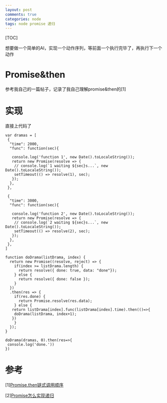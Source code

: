 ```yaml
---
layout: post
comments: true
categories: node
tags: node promise 递归
---
```


[TOC]

想要做一个简单的AI，实现一个动作序列，等前面一个执行完毕了，再执行下一个动作





# Promise&then
参考我自己的一篇帖子，记录了我自己理解promise&then的[1]

# 实现
直接上代码了

```
var dramas = [
 {
  "time": 2000,
  "func": function(sec){
  
   console.log('function 1', new Date().toLocaleString());
   return new Promise(resolve => {
    // console.log(`1 waiting ${sec}s...`, new Date().toLocaleString());
    setTimeout(() => resolve(1), sec);
   });
  },
 },
	
 {
  "time": 3000,
  "func": function(sec){
  
   console.log('function 2', new Date().toLocaleString());
   return new Promise(resolve => {
    // console.log(`2 waiting ${sec}s...`, new Date().toLocaleString());
    setTimeout(() => resolve(2), sec);
   });
  },
 },
]

function doDrama(listDrama, index) {
  return new Promise((resolve, reject) => {
    if(index >= listDrama.length) {
      return resolve({ done: true, data: "done"});
    } else {
      return resolve({ done: false });
    }
  })
  .then(res => {
    if(res.done) {
      return Promise.resolve(res.data); 
    } else {
   return listDrama[index].func(listDrama[index].time).then(()=>{
    doDrama(listDrama, index+1);
   })
    }
  });
}

doDrama(dramas, 0).then(res=>{
 console.log('done.'))
})
```

# 参考
[1][Promise.then链式调用顺序](http://pkxpp.github.io/2020/03/15/promise.then%E9%93%BE%E5%BC%8F%E8%B0%83%E7%94%A8%E9%A1%BA%E5%BA%8F/)

[2][Promise怎么实现递归](https://juejin.im/post/5aa6a3f3518825558a064546)

